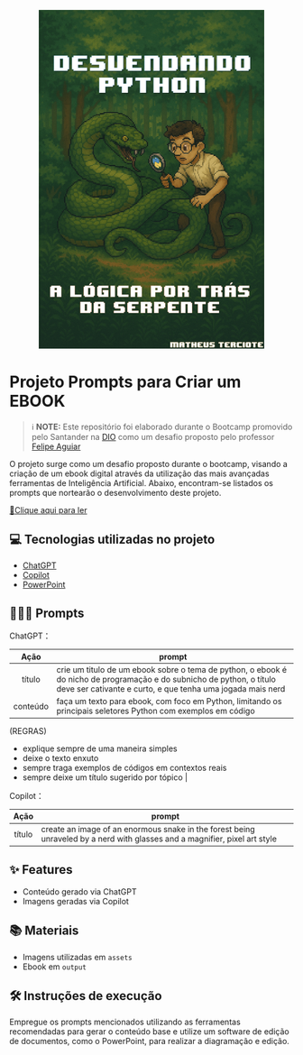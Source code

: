 

<p align="center">
<img 
    src="./assets/capa.png"
    width="400"  
/>
</p>

# Projeto Prompts para Criar um EBOOK


 > ℹ️ **NOTE:** Este repositório foi elaborado durante o Bootcamp promovido pelo Santander na [DIO](https://dio.me) como um desafio proposto pelo professor [Felipe Aguiar](https://github.com/felipeAguiarCode)

O projeto surge como um desafio proposto durante o bootcamp, visando a criação de um ebook digital através da utilização das mais avançadas ferramentas de Inteligência Artificial. Abaixo, encontram-se listados os prompts que nortearão o desenvolvimento deste projeto.

<a href="https://github.com/mterci/prompts-recipe-to-create-a-ebook/blob/main/output/ebook-python.pdf" title="View PDF now"> 📕Clique aqui para ler</a>

## 💻 Tecnologias utilizadas no projeto

- [ChatGPT](https://chat.openai.com/) 
- [Copilot](https://copilot.microsoft.com/)
- [PowerPoint](https://www.microsoft.com/en/microsoft-365/powerpoint)

## 🧙🏻‍♀️ Prompts 


ChatGPT：

|   Ação   | prompt                                                                                                                                                                                                                                                                         |
| :------: | ------------------------------------------------------------------------------------------------------------------------------------------------------------------------------------------------------------------------------------------------------------------------------ |
|  título  | crie um titulo de um ebook sobre o tema de python, o ebook é do nicho de programação e do subnicho de python, o título deve ser cativante e curto, e que tenha uma jogada mais nerd       
| conteúdo | faça um texto para ebook, com foco em Python, limitando os principais seletores Python com exemplos em código

(REGRAS)
- explique sempre de uma maneira simples
- deixe o texto enxuto
- sempre traga exemplos de códigos em contextos reais
- sempre deixe um título sugerido por tópico |


Copilot：

|  Ação  | prompt                                                                                 |
| :----: | -------------------------------------------------------------------------------------- |
| título | create an image of an enormous snake in the forest being unraveled by a nerd with glasses and a magnifier, pixel art style |

## ✨ Features

- Conteúdo gerado via ChatGPT
- Imagens geradas via Copilot

## 📚 Materiais

- Imagens utilizadas em `assets`
- Ebook em `output`

## 🛠️ Instruções de execução

Empregue os prompts mencionados utilizando as ferramentas recomendadas para gerar o conteúdo base e utilize um software de edição de documentos, como o PowerPoint, para realizar a diagramação e edição.



